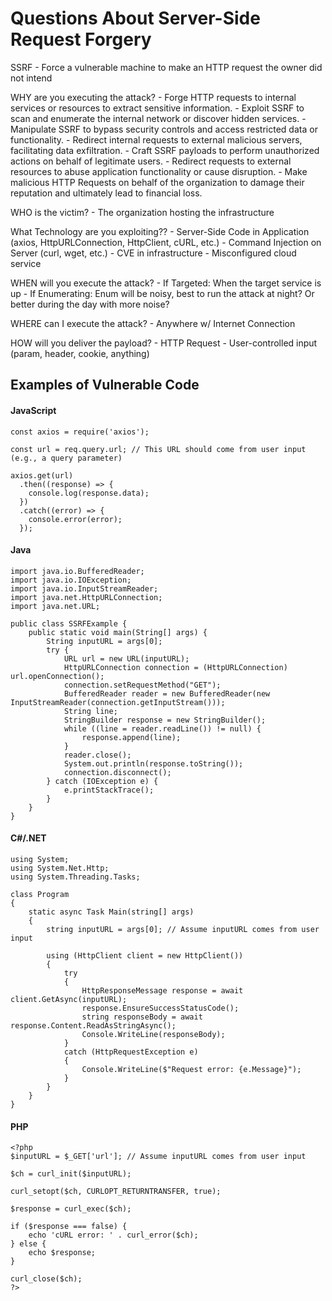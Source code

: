 # Questions About Server-Side Request Forgery

SSRF - Force a vulnerable machine to make an HTTP request the owner did not intend

WHY are you executing the attack?
    - Forge HTTP requests to internal services or resources to extract sensitive information.
    - Exploit SSRF to scan and enumerate the internal network or discover hidden services.
    - Manipulate SSRF to bypass security controls and access restricted data or functionality.
    - Redirect internal requests to external malicious servers, facilitating data exfiltration.
    - Craft SSRF payloads to perform unauthorized actions on behalf of legitimate users.
    - Redirect requests to external resources to abuse application functionality or cause disruption.
    - Make malicious HTTP Requests on behalf of the organization to damage their reputation and ultimately lead to financial loss.

WHO is the victim?
    - The organization hosting the infrastructure

What Technology are you exploiting??
    - Server-Side Code in Application (axios, HttpURLConnection, HttpClient, cURL, etc.)
    - Command Injection on Server (curl, wget, etc.)
    - CVE in infrastructure
    - Misconfigured cloud service

WHEN will you execute the attack?
    - If Targeted: When the target service is up
    - If Enumerating: Enum will be noisy, best to run the attack at night?  Or better during the day with more noise?

WHERE can I execute the attack?
    - Anywhere w/ Internet Connection

HOW will you deliver the payload?
    - HTTP Request
    - User-controlled input (param, header, cookie, anything)


## Examples of Vulnerable Code

#### JavaScript

```
const axios = require('axios');

const url = req.query.url; // This URL should come from user input (e.g., a query parameter)

axios.get(url)
  .then((response) => {
    console.log(response.data);
  })
  .catch((error) => {
    console.error(error);
  });

```

#### Java

```
import java.io.BufferedReader;
import java.io.IOException;
import java.io.InputStreamReader;
import java.net.HttpURLConnection;
import java.net.URL;

public class SSRFExample {
    public static void main(String[] args) {
        String inputURL = args[0];
        try {
            URL url = new URL(inputURL);
            HttpURLConnection connection = (HttpURLConnection) url.openConnection();
            connection.setRequestMethod("GET");
            BufferedReader reader = new BufferedReader(new InputStreamReader(connection.getInputStream()));
            String line;
            StringBuilder response = new StringBuilder();
            while ((line = reader.readLine()) != null) {
                response.append(line);
            }
            reader.close();
            System.out.println(response.toString());
            connection.disconnect();
        } catch (IOException e) {
            e.printStackTrace();
        }
    }
}
```

#### C#/.NET

```
using System;
using System.Net.Http;
using System.Threading.Tasks;

class Program
{
    static async Task Main(string[] args)
    {
        string inputURL = args[0]; // Assume inputURL comes from user input

        using (HttpClient client = new HttpClient())
        {
            try
            {
                HttpResponseMessage response = await client.GetAsync(inputURL);
                response.EnsureSuccessStatusCode();
                string responseBody = await response.Content.ReadAsStringAsync();
                Console.WriteLine(responseBody);
            }
            catch (HttpRequestException e)
            {
                Console.WriteLine($"Request error: {e.Message}");
            }
        }
    }
}

```

#### PHP
```
<?php
$inputURL = $_GET['url']; // Assume inputURL comes from user input

$ch = curl_init($inputURL);

curl_setopt($ch, CURLOPT_RETURNTRANSFER, true);

$response = curl_exec($ch);

if ($response === false) {
    echo 'cURL error: ' . curl_error($ch);
} else {
    echo $response;
}

curl_close($ch);
?>

```
